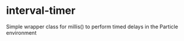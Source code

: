 # interval-timer
Simple wrapper class for millis() to perform timed delays in the Particle environment
